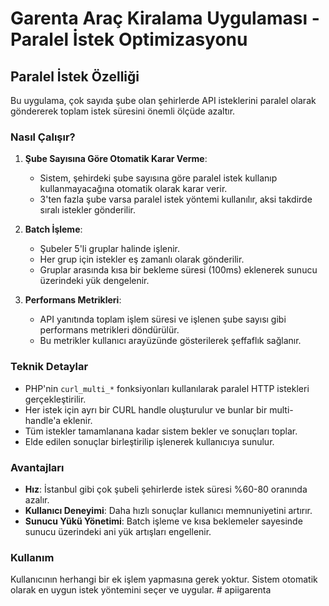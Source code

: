 # Garenta Araç Kiralama Uygulaması - Paralel İstek Optimizasyonu

## Paralel İstek Özelliği

Bu uygulama, çok sayıda şube olan şehirlerde API isteklerini paralel olarak göndererek toplam istek süresini önemli ölçüde azaltır.

### Nasıl Çalışır?

1. **Şube Sayısına Göre Otomatik Karar Verme**:

   - Sistem, şehirdeki şube sayısına göre paralel istek kullanıp kullanmayacağına otomatik olarak karar verir.
   - 3'ten fazla şube varsa paralel istek yöntemi kullanılır, aksi takdirde sıralı istekler gönderilir.

2. **Batch İşleme**:

   - Şubeler 5'li gruplar halinde işlenir.
   - Her grup için istekler eş zamanlı olarak gönderilir.
   - Gruplar arasında kısa bir bekleme süresi (100ms) eklenerek sunucu üzerindeki yük dengelenir.

3. **Performans Metrikleri**:
   - API yanıtında toplam işlem süresi ve işlenen şube sayısı gibi performans metrikleri döndürülür.
   - Bu metrikler kullanıcı arayüzünde gösterilerek şeffaflık sağlanır.

### Teknik Detaylar

- PHP'nin `curl_multi_*` fonksiyonları kullanılarak paralel HTTP istekleri gerçekleştirilir.
- Her istek için ayrı bir CURL handle oluşturulur ve bunlar bir multi-handle'a eklenir.
- Tüm istekler tamamlanana kadar sistem bekler ve sonuçları toplar.
- Elde edilen sonuçlar birleştirilip işlenerek kullanıcıya sunulur.

### Avantajları

- **Hız**: İstanbul gibi çok şubeli şehirlerde istek süresi %60-80 oranında azalır.
- **Kullanıcı Deneyimi**: Daha hızlı sonuçlar kullanıcı memnuniyetini artırır.
- **Sunucu Yükü Yönetimi**: Batch işleme ve kısa beklemeler sayesinde sunucu üzerindeki ani yük artışları engellenir.

### Kullanım

Kullanıcının herhangi bir ek işlem yapmasına gerek yoktur. Sistem otomatik olarak en uygun istek yöntemini seçer ve uygular.
#   a p i i g a r e n t a  
 